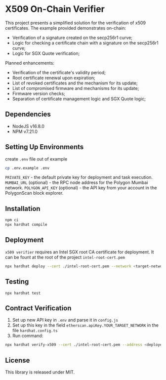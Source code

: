 # X509 On-Chain Verifier

This project presents a simplified solution for the verification of x509 certificates. The example provided demonstrates on-chain:

- Verification of a signature created on the secp256r1 curve;
- Logic for checking a certificate chain with a signature on the secp256r1 curve;
- Logic for SGX Quote verification;

Planned enhancements:

- Verification of the certificate's validity period;
- Root certificate renewal upon expiration;
- List of revoked certificates and the mechanism for its update;
- List of compromised firmware and mechanisms for its update;
- Firmware version checks;
- Separation of certificate management logic and SGX Quote logic;

## Dependencies

- NodeJS v16.8.0
- NPM v7.21.0

## Setting Up Environments

create `.env` file out of example

```bash
cp .env.example .env
```

`PRIVATE_KEY` - the default private key for deployment and task execution.
`MUMBAI_URL` (optional) - the RPC node address for the Polygon Mumbai network.
`POLYGON_API_KEY` (optional) - the API key from your account in the PolygonScan block explorer.

## Installation

```bash
npm ci
npx hardhat compile
```

## Deployment

`x509 verifier` requires an Intel SGX root CA certificate for deployment. It can be fount at the root of the project `intel-root-cert.pem`

```bash
npx hardhat deploy --cert ./intel-root-cert.pem --network <target-network>
```

## Testing

`npx hardhat test`

## Contract Verification

1. Set up new API key in `.env` and parse it in `config.js`
2. Set up this key in the field `etherscan.apiKey.YOUR_TARGET_NETWORK` in the file `hardhat.config.ts`
3. Run command:

```bash
npx hardhat verify-x509 --cert ./intel-root-cert.pem --address <deployed-contract-address> --network <target-network>
```

## License

This library is released under MIT.
